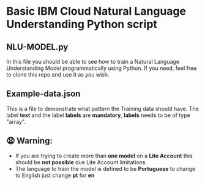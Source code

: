 # Basic IBM Cloud Natural Language Understanding Python script

## NLU-MODEL.py
In this file you should be able to see how to train a Natural Language Understanding Model programmatically using Python.
If you need, feel free to clone this repo and use it as you wish.

## Example-data.json
This is a file to demonstrate what pattern the Training data should have.
The label **text** and the label **labels** are **mandatory**, **labels** needs to be of type "array".

## 😧 Warning:
 - If you are trying to create more than **one model** on a **Lite Account** this should be **not possible** due Lite Account limitations.
 - The language to train the model is defined to be **Portuguese** to change to English just change **pt** for **en**

